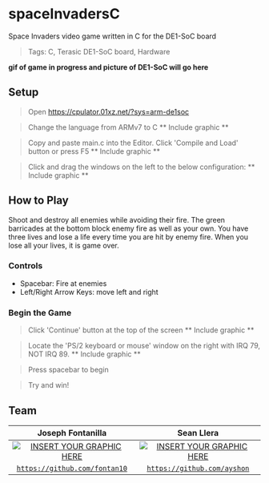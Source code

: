 # spaceInvadersC
Space Invaders video game written in C for the DE1-SoC board

> Tags: C, Terasic DE1-SoC board, Hardware

**gif of game in progress and picture of DE1-SoC will go here**


## Setup
> Open https://cpulator.01xz.net/?sys=arm-de1soc

> Change the language from ARMv7 to C
** Include graphic **

> Copy and paste main.c into the Editor. Click 'Compile and Load' button or press F5
** Include graphic **

> Click and drag the windows on the left to the below configuration:
** Include graphic **


## How to Play
Shoot and destroy all enemies while avoiding their fire. The green barricades at the bottom block enemy fire as well as your own. You have three lives and lose a life every time you are hit by enemy fire. When you lose all your lives, it is game over.

### Controls
 - Spacebar: Fire at enemies<br/>
 - Left/Right Arrow Keys: move left and right<br/>

### Begin the Game
 > Click 'Continue' button at the top of the screen
 ** Include graphic **
 
 > Locate the 'PS/2 keyboard or mouse' window on the right with IRQ 79, NOT IRQ 89.
 ** Include graphic **
 
 > Press spacebar to begin
 
 > Try and win!
 
 ## Team
| <a>**Joseph Fontanilla**</a> | <a>**Sean Llera**</a> |
| :---: |:---:|
| [![INSERT YOUR GRAPHIC HERE](https://avatars1.githubusercontent.com/u/49335141?v=4&s=50)]() | [![INSERT YOUR GRAPHIC HERE](https://avatars2.githubusercontent.com/u/60166218?v=4&s=50)]()  |
| <a href="https://github.com/fontan10" target="_blank">`https://github.com/fontan10`</a> | <a href="https://github.com/ayshon" target="_blank">`https://github.com/ayshon`</a> |
